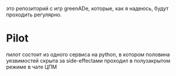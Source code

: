 это репозиторий с игр greenADe, которые, как я надеюсь, будут проходить регулярно.

Pilot
===
пилот состоит из одного сервиса на python, в котором половина уязвимостей скрыта за side-effectами
проходил в полузакрытом режиме в чате ЦПМ
